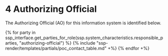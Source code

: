 # 4 Authorizing Official

The Authorizing Official (AO) for this information system is identified below.

{% for party in ssp_interface.get_parties_for_role(ssp.system_characteristics.responsible_parties, "authorizing-official") %}
{% include "ssp-render/templates/partials/poc_contact_table.md" +%}
{% endfor +%}
